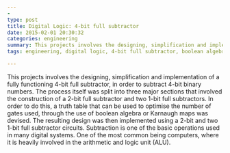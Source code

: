 ```yaml
---
-
type: post
title: Digital Logic: 4-bit full subtractor
date: 2015-02-01 20:30:32
categories: engineering
summary: This projects involves the designing, simplification and implementation of a fully functioning 4-bit full subtractor, in order to subtract 4-bit binary numbers. 
tags: engineering, digital logic, 4-bit full subtractor, boolean algebra

---
```


This projects involves the designing, simplification and implementation of a fully functioning 4-bit full subtractor, in order to subtract 4-bit binary numbers. The process itself was split into three major sections that involved the construction of a 2-bit full subtractor and two 1-bit full subtractors. In order to do this, a truth table that can be used to optimise the number of gates used, through the use of boolean algebra or Karnaugh maps was devised. The resulting design was then implemented using a 2-bit and two 1-bit full subtractor circuits. Subtraction is one of the basic operations used in many digital systems. One of the most common being computers, where it is heavily involved in the arithmetic and logic unit (ALU). 
